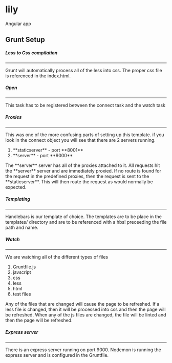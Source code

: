 lily
=========

<p>Angular app</p>


## Grunt Setup

##### Less to Css compilation
--------------------------
<p>Grunt will automatically process all of the less into css.  The proper css file is referenced in the index.html.</p>

##### Open
--------------
<p>This task has to be registered between the connect task and the watch task</p>

##### Proxies
-------------
<p>This was one of the more confusing parts of setting up this template.  if you look in the connect object you will see that
  there are 2 servers running.</p>

  <ol>
    <li>**staticserver** - port **8001**</li>
    <li>**server** - port **9000**</li>
  </ol>

<p>The **server** server has all of the proxies attached to it.  All requests hit the **server** server and are immediately proxied.
    If no route is found for the request in the predefined proxies, then the request is sent to the **staticserver**.  This will then route
    the request as would normally be expected.</p>

##### Templating
----------------

<p>Handlebars is our template of choice.  The templates are to be place in the templates/ directory and are to be referenced with a hbs!
  preceeding the file path and name.  </p>

##### Watch
------------
<p>We are watching all of the different types of files</P>

  <ol>
    <li>Gruntfile.js</li>
    <li>javscript</li>
    <li>css</li>
    <li>less</li>
    <li>html</li>
    <li>test files</li>
  </ol>

<p>Any of the files that are changed will cause the page to be refreshed.  If a less file is changed, then it will be processed into css and
 then the page will be refreshed.  When any of the js files are changed, the file will be linted and then the page will be refreshed.</p>
 
##### Express server
--------------------
<p>There is an express server running on port 9000.  Nodemon is running the express server and is configured in the Gruntfile.</p>
